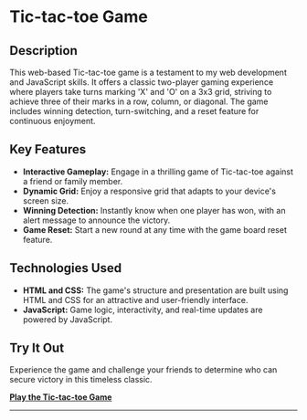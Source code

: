 # Tic-tac-toe Game

## Description

This web-based Tic-tac-toe game is a testament to my web development and JavaScript skills. It offers a classic two-player gaming experience where players take turns marking 'X' and 'O' on a 3x3 grid, striving to achieve three of their marks in a row, column, or diagonal. The game includes winning detection, turn-switching, and a reset feature for continuous enjoyment.

## Key Features

- **Interactive Gameplay:** Engage in a thrilling game of Tic-tac-toe against a friend or family member.
- **Dynamic Grid:** Enjoy a responsive grid that adapts to your device's screen size.
- **Winning Detection:** Instantly know when one player has won, with an alert message to announce the victory.
- **Game Reset:** Start a new round at any time with the game board reset feature.

## Technologies Used

- **HTML and CSS:** The game's structure and presentation are built using HTML and CSS for an attractive and user-friendly interface.
- **JavaScript:** Game logic, interactivity, and real-time updates are powered by JavaScript.

## Try It Out

Experience the game and challenge your friends to determine who can secure victory in this timeless classic.

**[Play the Tic-tac-toe Game](https://azamplatform.com/XO-game/)**

---
